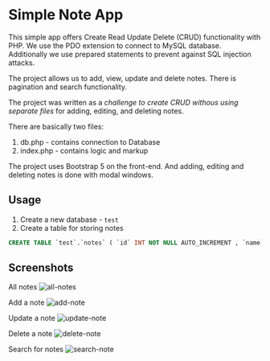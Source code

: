 # Simple Note App

This simple app offers Create Read Update Delete (CRUD) functionality with PHP. We use the PDO extension to connect to MySQL database. Additionally we use prepared statements to prevent against SQL injection attacks.

The project allows us to add, view, update and delete notes. There is pagination and search functionality.

The project was written as a *challenge to create CRUD withous using separate files* for adding, editing, and deleting notes. 

There are basically two files:
1. db.php - contains connection to Database
2. index.php - contains logic and markup

The project uses Bootstrap 5 on the front-end. And adding, editing and deleting notes is done with modal windows. 


## Usage

1. Create a new database - `test`
2. Create a table for storing notes
```sql
CREATE TABLE `test`.`notes` ( `id` INT NOT NULL AUTO_INCREMENT , `name` VARCHAR(100) NOT NULL , PRIMARY KEY (`id`)) ENGINE = InnoDB; 
```

## Screenshots

All notes
![all-notes](https://user-images.githubusercontent.com/6689087/107039981-46dd6780-67c7-11eb-8063-625940841604.png)

Add a note
![add-note](https://user-images.githubusercontent.com/6689087/107040047-5eb4eb80-67c7-11eb-8187-92a121fca5ea.png)

Update a note
![update-note](https://user-images.githubusercontent.com/6689087/107040062-62e10900-67c7-11eb-9c0e-296353566e8a.png)

Delete a note
![delete-note](https://user-images.githubusercontent.com/6689087/107040069-64aacc80-67c7-11eb-8d99-92bdf1f7ee8e.png)

Search for notes
![search-note](https://user-images.githubusercontent.com/6689087/107040074-65dbf980-67c7-11eb-838b-a26491c64f99.png)
